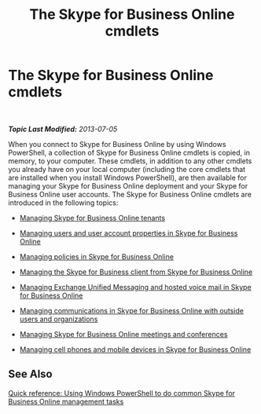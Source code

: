 ﻿---
title: The Skype for Business Online cmdlets
TOCTitle: The Skype for Business Online cmdlets
ms:assetid: 71f38305-fd8b-4013-83e1-cb742e3174c3
ms:mtpsurl: https://technet.microsoft.com/en-us/library/Dn362817(v=OCS.15)
ms:contentKeyID: 56558831
ms.date: 05/04/2015
mtps_version: v=OCS.15
---

<div data-xmlns="http://www.w3.org/1999/xhtml">

<div class="topic" data-xmlns="http://www.w3.org/1999/xhtml" data-msxsl="urn:schemas-microsoft-com:xslt" data-cs="http://msdn.microsoft.com/en-us/">

<div data-asp="http://msdn2.microsoft.com/asp">

# The Skype for Business Online cmdlets

</div>

<div id="mainSection">

<div id="mainBody">

<span> </span>

_**Topic Last Modified:** 2013-07-05_

When you connect to Skype for Business Online by using Windows PowerShell, a collection of Skype for Business Online cmdlets is copied, in memory, to your computer. These cmdlets, in addition to any other cmdlets you already have on your local computer (including the core cmdlets that are installed when you install Windows PowerShell), are then available for managing your Skype for Business Online deployment and your Skype for Business Online user accounts. The Skype for Business Online cmdlets are introduced in the following topics:

  - [Managing Skype for Business Online tenants](https://technet.microsoft.com/en-us/library/Dn362801(v=OCS.15))

  - [Managing users and user account properties in Skype for Business Online](https://technet.microsoft.com/en-us/library/Dn362790(v=OCS.15))

  - [Managing policies in Skype for Business Online](https://technet.microsoft.com/en-us/library/Dn362826(v=OCS.15))

  - [Managing the Skype for Business client from Skype for Business Online](https://technet.microsoft.com/en-us/library/Dn362847(v=OCS.15))

  - [Managing Exchange Unified Messaging and hosted voice mail in Skype for Business Online](https://technet.microsoft.com/en-us/library/Dn362822(v=OCS.15))

  - [Managing communications in Skype for Business Online with outside users and organizations](https://technet.microsoft.com/en-us/library/Dn362813(v=OCS.15))

  - [Managing Skype for Business Online meetings and conferences](https://technet.microsoft.com/en-us/library/Dn362833(v=OCS.15))

  - [Managing cell phones and mobile devices in Skype for Business Online](https://technet.microsoft.com/en-us/library/Dn362807(v=OCS.15))

<div>

## See Also


[Quick reference: Using Windows PowerShell to do common Skype for Business Online management tasks](https://technet.microsoft.com/en-us/library/Dn362776(v=OCS.15))  
  

</div>

</div>

<span> </span>

</div>

</div>

</div>

